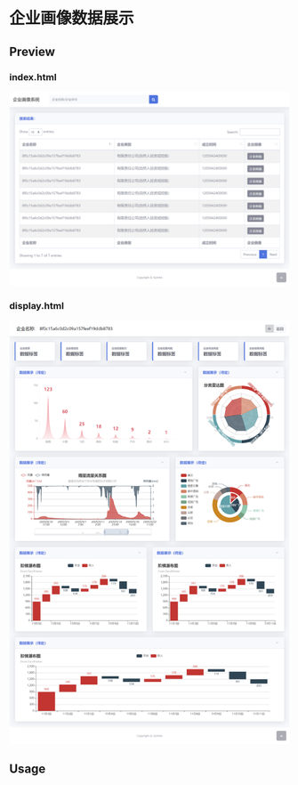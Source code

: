 # 企业画像数据展示

## Preview

### index.html
![index](./img/index.png)

### display.html
![display](./img/display.png)

## Usage

